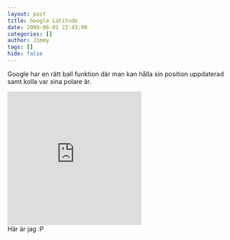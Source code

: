 ```yaml
---
layout: post
title: Google Latitude
date: 2009-06-01 22:43:00
categories: []
author: Jimmy
tags: []
hide: false
---
```

Google har en r&auml;tt ball funktion d&auml;r man kan h&aring;lla sin position uppdaterad samt kolla var sina polare &auml;r.<br />
<!-- Google Public Location Badge --><iframe src="http://www.google.com/latitude/apps/badge/api?user=5101359925350007375&amp;type=iframe&amp;maptype=hybrid" width="300" height="300" frameborder="0"></iframe><br />
<!-- To disable location sharing, you *must* visit http://www.google.com/latitude/apps/badge and disable the Google Public Location badge. Removing this code snippet is not enough! -->H&auml;r &auml;r jag :P 

